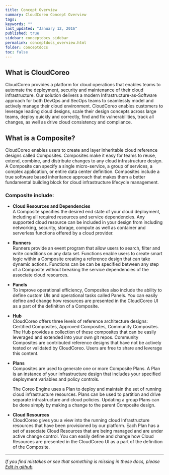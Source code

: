 ```yaml
---
title: Concept Overview
summary: CloudCoreo Concept Overview
tags:
keywords: ""
last_updated: "January 12, 2016"
published: true
sidebar: conceptdocs_sidebar
permalink: conceptdocs_overview.html
folder: conceptdocs
toc: false
---
```


## What is CloudCoreo  
CloudCoreo provides a platform for cloud operations that enables teams to automate the deployment, security and maintenance of their cloud infrastructure. Our solution delivers a modern Infrastructure-as-Software approach for both DevOps and SecOps teams to seamlessly model and actively manage their cloud environment. CloudCoreo enables customers to leverage leading cloud designs, scale their design concepts across large teams, deploy quickly and correctly, find and fix vulnerabilities, track all changes, as well as drive cloud consistency and compliance.  

## What is a Composite?  
CloudCoreo enables users to create and layer inheritable cloud reference designs called Composites.  Composites make it easy for teams to reuse, extend, combine, and distribute changes to any cloud infrastructure design. A Composite can specify a single micro-service, a group of services, a complex application, or entire data center definition. Composites include a true software based inheritance approach that makes them a better fundamental building block for cloud infrastructure lifecycle management.

### Composite include:  

* **Cloud Resources and Dependencies**  
A Composite specifies the desired end state of your cloud deployment, including all required resources and service dependencies.  Any supported cloud resource can be included in your design from including networking, security, storage, compute as well as container and serverless functions offered by a cloud provider.  

* **Runners**  
Runners provide an event program that allow users to search, filter and write conditions on any data set. Functions enable users to create smart logic within a Composite creating a reference design that can take dynamic actions.  Functions can be can be specified between any step of a Composite without breaking the service dependencies of the associate cloud resources.  

* **Panels**  
To improve operational efficiency, Composites also include the ability to define custom UIs and operational tasks called Panels.  You can easily define and change how resources are presented in the CloudCoreo UI as a part of the definition of a Composite.  

* **Hub**  
CloudCoreo offers three levels of reference architecture designs: Certified Composites, Approved Composites, Community Composites. The Hub provides a collection of these composites that can be easily leveraged and extended into your own git repos.  Community Composites are contributed reference designs that have not be actively tested or validated by CloudCoreo. Users are free to share and leverage this content.  

* **Plans**  
Composites are used to generate one or more Composite Plans.  A Plan is an instance of your infrastructure design that includes your specified deployment variables and policy controls.  

  The Coreo Engine uses a Plan to deploy and maintain the set of running cloud infrastructure resources.  Plans can be used to partition and drive separate infrastructure and cloud policies. Updating a group Plans can be done simply by making a change to the parent Composite design.  

* **Cloud Resources**  
CloudCoreo gives you a view into the running cloud Infrastructure resources that have been provisioned by our platform. Each Plan has a set of associate Cloud Resources that are being managed and are under active change control. You can easily define and change how Cloud Resources are presented in the CloudCoreo UI as a part of the definition of the Composite.  
  
  
-----  
*If you find mistakes or see that something is missing in these docs, please [Edit in github](https://github.com/CloudCoreo/CloudCoreo/tree/gh-pages).*  
